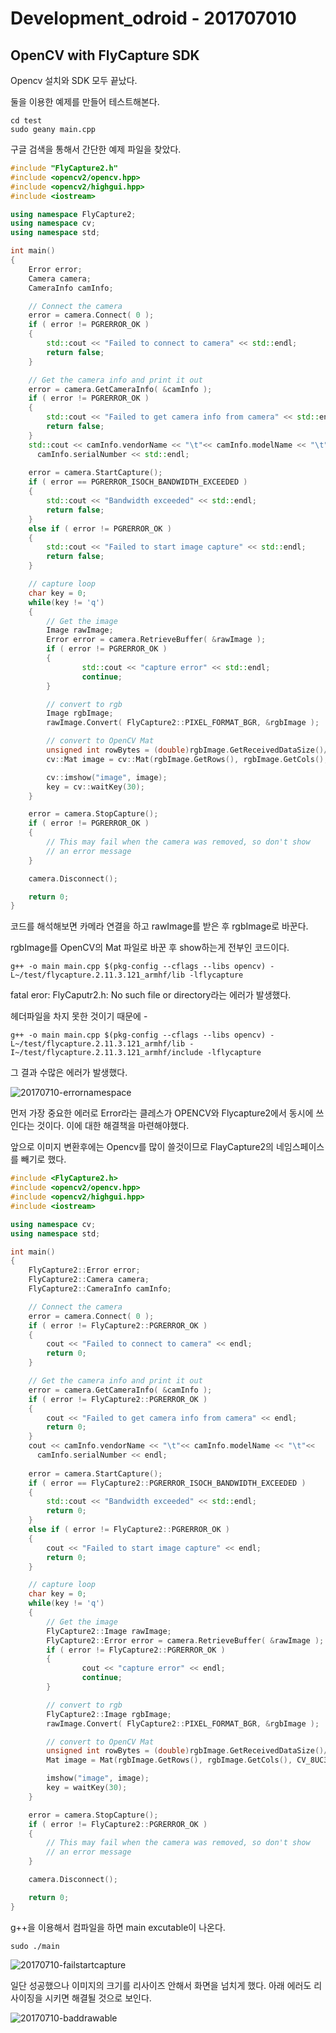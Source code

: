 

# Development_odroid - 201707010



## OpenCV with FlyCapture SDK



Opencv 설치와 SDK 모두 끝났다.

둘을 이용한 예제를 만들어 테스트해본다.

```
cd test
sudo geany main.cpp
```



구글 검색을 통해서 간단한 예제 파일을 찾았다.

```c++
#include "FlyCapture2.h"
#include <opencv2/opencv.hpp>
#include <opencv2/highgui.hpp>
#include <iostream>

using namespace FlyCapture2;
using namespace cv;
using namespace std;

int main()
{
    Error error;
    Camera camera;
    CameraInfo camInfo;

    // Connect the camera
    error = camera.Connect( 0 );
    if ( error != PGRERROR_OK )
    {
        std::cout << "Failed to connect to camera" << std::endl;     
        return false;
    }

    // Get the camera info and print it out
    error = camera.GetCameraInfo( &camInfo );
    if ( error != PGRERROR_OK )
    {
        std::cout << "Failed to get camera info from camera" << std::endl;     
        return false;
    }
    std::cout << camInfo.vendorName << "\t"<< camInfo.modelName << "\t"<<
      camInfo.serialNumber << std::endl;
	
    error = camera.StartCapture();
    if ( error == PGRERROR_ISOCH_BANDWIDTH_EXCEEDED )
    {
        std::cout << "Bandwidth exceeded" << std::endl;     
        return false;
    }
    else if ( error != PGRERROR_OK )
    {
        std::cout << "Failed to start image capture" << std::endl;     
        return false;
    } 

    // capture loop
    char key = 0;
    while(key != 'q')
    {
        // Get the image
        Image rawImage;
        Error error = camera.RetrieveBuffer( &rawImage );
        if ( error != PGRERROR_OK )
        {
                std::cout << "capture error" << std::endl;
                continue;
        }

        // convert to rgb
        Image rgbImage;
        rawImage.Convert( FlyCapture2::PIXEL_FORMAT_BGR, &rgbImage );

        // convert to OpenCV Mat
        unsigned int rowBytes = (double)rgbImage.GetReceivedDataSize()/(double)rgbImage.GetRows();       
        cv::Mat image = cv::Mat(rgbImage.GetRows(), rgbImage.GetCols(), CV_8UC3, rgbImage.GetData(),rowBytes);

        cv::imshow("image", image);
        key = cv::waitKey(30);        
    }

    error = camera.StopCapture();
    if ( error != PGRERROR_OK )
    {
        // This may fail when the camera was removed, so don't show 
        // an error message
    }  

    camera.Disconnect();

    return 0;
}
```

코드를 해석해보면 카메라 연결을 하고 rawImage를 받은 후 rgbImage로 바꾼다.

rgbImage를 OpenCV의 Mat 파일로 바꾼 후 show하는게 전부인 코드이다.



```
g++ -o main main.cpp $(pkg-config --cflags --libs opencv) -L~/test/flycapture.2.11.3.121_armhf/lib -lflycapture
```

fatal eror: FlyCaputr2.h: No such file or directory라는 에러가 발생했다.

헤더파일을 차지 못한 것이기 때문에 -

```
g++ -o main main.cpp $(pkg-config --cflags --libs opencv) -L~/test/flycapture.2.11.3.121_armhf/lib -I~/test/flycapture.2.11.3.121_armhf/include -lflycapture
```

그 결과 수많은 에러가 발생했다.

![20170710-errornamespace](Picture/20170710-errornamespace.PNG)



먼저 가장 중요한 에러로 Error라는 클레스가 OPENCV와 Flycapture2에서 동시에 쓰인다는 것이다. 이에 대한 해결책을 마련해야했다. 

앞으로 이미지 변환후에는 Opencv를 많이 쓸것이므로 FlayCapture2의 네임스페이스를 빼기로 했다.

```c++
#include <FlyCapture2.h>
#include <opencv2/opencv.hpp>
#include <opencv2/highgui.hpp>
#include <iostream>

using namespace cv;
using namespace std;

int main()
{
    FlyCapture2::Error error;
    FlyCapture2::Camera camera;
    FlyCapture2::CameraInfo camInfo;

    // Connect the camera
    error = camera.Connect( 0 );
    if ( error != FlyCapture2::PGRERROR_OK )
    {
        cout << "Failed to connect to camera" << endl;     
        return 0;
    }

    // Get the camera info and print it out
    error = camera.GetCameraInfo( &camInfo );
    if ( error != FlyCapture2::PGRERROR_OK )
    {
        cout << "Failed to get camera info from camera" << endl;     
        return 0;
    }
    cout << camInfo.vendorName << "\t"<< camInfo.modelName << "\t"<<
      camInfo.serialNumber << endl;
	
    error = camera.StartCapture();
    if ( error == FlyCapture2::PGRERROR_ISOCH_BANDWIDTH_EXCEEDED )
    {
        std::cout << "Bandwidth exceeded" << std::endl;     
        return 0;
    }
    else if ( error != FlyCapture2::PGRERROR_OK )
    {
        cout << "Failed to start image capture" << endl;     
        return 0;
    } 

    // capture loop
    char key = 0;
    while(key != 'q')
    {
        // Get the image
        FlyCapture2::Image rawImage;
        FlyCapture2::Error error = camera.RetrieveBuffer( &rawImage );
        if ( error != FlyCapture2::PGRERROR_OK )
        {
                cout << "capture error" << endl;
                continue;
        }

        // convert to rgb
        FlyCapture2::Image rgbImage;
        rawImage.Convert( FlyCapture2::PIXEL_FORMAT_BGR, &rgbImage );

        // convert to OpenCV Mat
        unsigned int rowBytes = (double)rgbImage.GetReceivedDataSize()/(double)rgbImage.GetRows();       
        Mat image = Mat(rgbImage.GetRows(), rgbImage.GetCols(), CV_8UC3, rgbImage.GetData(),rowBytes);

        imshow("image", image);
        key = waitKey(30);        
    }

    error = camera.StopCapture();
    if ( error != FlyCapture2::PGRERROR_OK )
    {
        // This may fail when the camera was removed, so don't show 
        // an error message
    }  

    camera.Disconnect();

    return 0;
}
```

g++을 이용해서 컴파일을 하면  main excutable이 나온다.

```
sudo ./main
```



![20170710-failstartcapture](Picture\20170710-failstartcapture.PNG)

일단 성공했으나 이미지의 크기를 리사이즈 안해서 화면을 넘치게 했다.  아래 에러도 리사이징을 시키면 해결될 것으로 보인다.

![20170710-baddrawable](Picture/20170710-baddrawable.PNG)







